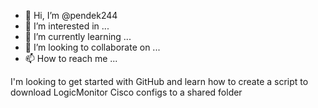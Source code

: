 - 👋 Hi, I’m @pendek244
- 👀 I’m interested in ...
- 🌱 I’m currently learning ...
- 💞️ I’m looking to collaborate on ...
- 📫 How to reach me ...

<!---
pendek244/pendek244 is a ✨ special ✨ repository because its `README.md` (this file) appears on your GitHub profile.
You can click the Preview link to take a look at your changes.
---> I'm looking to get started with GitHub and learn how to create a script to download LogicMonitor Cisco configs to a shared folder

